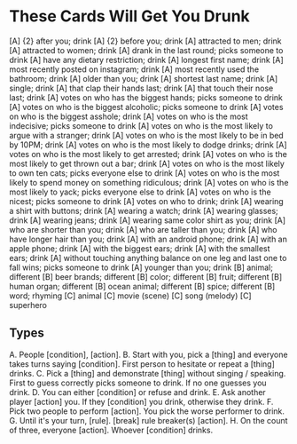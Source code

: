 # These Cards Will Get You Drunk

[A] {2} after you; drink
[A] {2} before you; drink
[A] attracted to men; drink
[A] attracted to women; drink
[A] drank in the last round; picks someone to drink
[A] have any dietary restriction; drink
[A] longest first name; drink
[A] most recently posted on instagram; drink
[A] most recently used the bathroom; drink
[A] older than you; drink
[A] shortest last name; drink
[A] single; drink
[A] that clap their hands last; drink
[A] that touch their nose last; drink
[A] votes on who has the biggest hands; picks someone to drink
[A] votes on who is the biggest alcoholic; picks someone to drink
[A] votes on who is the biggest asshole; drink
[A] votes on who is the most indecisive; picks someone to drink
[A] votes on who is the most likely to argue with a stranger; drink
[A] votes on who is the most likely to be in bed by 10PM; drink
[A] votes on who is the most likely to dodge drinks; drink
[A] votes on who is the most likely to get arrested; drink
[A] votes on who is the most likely to get thrown out a bar; drink
[A] votes on who is the most likely to own ten cats; picks everyone else to drink
[A] votes on who is the most likely to spend money on something ridiculous; drink
[A] votes on who is the most likely to yack; picks everyone else to drink
[A] votes on who is the nicest; picks someone to drink
[A] votes on who to drink; drink
[A] wearing a shirt with buttons; drink
[A] wearing a watch; drink
[A] wearing glasses; drink
[A] wearing jeans; drink
[A] wearing same color shirt as you; drink
[A] who are shorter than you; drink
[A] who are taller than you; drink
[A] who have longer hair than you; drink
[A] with an android phone; drink
[A] with an apple phone; drink
[A] with the biggest ears; drink
[A] with the smallest ears; drink
[A] without touching anything balance on one leg and last one to fall wins; picks someone to drink
[A] younger than you; drink
[B] animal; different
[B] beer brands; different
[B] color; different
[B] fruit; different
[B] human organ; different
[B] ocean animal; different
[B] spice; different
[B] word; rhyming
[C] animal
[C] movie (scene)
[C] song (melody)
[C] superhero

## Types

A. People [condition], [action].
B. Start with you, pick a [thing] and everyone takes turns saying [condition]. First person to hesitate or repeat a [thing] drinks.
C. Pick a [thing] and demonstrate [thing] without singing / speaking. First to guess correctly picks someone to drink. If no one guesses you drink.
D. You can either [condition] or refuse and drink.
E. Ask another player [action] you. If they [condition] you drink, otherwise they drink.
F. Pick two people to perform [action]. You pick the worse performer to drink.
G. Until it's your turn, [rule]. [break] rule breaker(s) [action].
H. On the count of three, everyone [action]. Whoever [condition] drinks.
